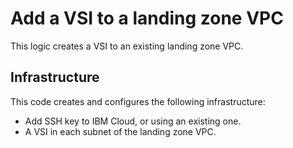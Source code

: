 # Add a VSI to a landing zone VPC

This logic creates a VSI to an existing landing zone VPC.

## Infrastructure

This code creates and configures the following infrastructure:
- Add SSH key to IBM Cloud, or using an existing one.
- A VSI in each subnet of the landing zone VPC.
